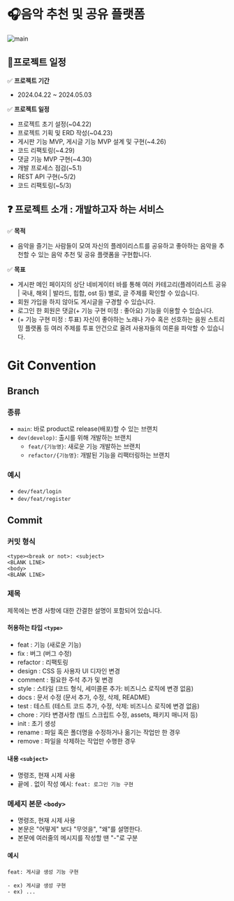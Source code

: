 # 🎧음악 추천 및 공유 플랫폼
![main](/src/main/resources/static/playlist%20web%20image_GIF.gif)

## 📆프로젝트 일정
✅ **프로젝트 기간**
- 2024.04.22 ~ 2024.05.03

✅ **프로젝트 일정**
- 프로젝트 초기 설정(~04.22)
- 프로젝트 기획 및 ERD 작성(~04.23)
- 게시판 기능 MVP, 게시글 기능 MVP 설계 및 구현(~4.26)
- 코드 리팩토링(~4.29)
- 댓글 기능 MVP 구현(~4.30)
- 개발 프로세스 점검(~5.1)
- REST API 구현(~5/2)
- 코드 리팩토링(~5/3)

## ❓ 프로젝트 소개 : 개발하고자 하는 서비스
✅ **목적**
- 음악을 즐기는 사람들이 모여 자신의 플레이리스트를 공유하고 좋아하는 음악을 추천할 수 있는 음악 추천 및 공유 플랫폼을 구현합니다.

✅ **목표**
- 게시판 메인 페이지의 상단 네비게이터 바를 통해 여러 카테고리(플레이리스트 공유 | 국내, 해외 | 발라드, 힙합, ost 등) 별로, 글 주제를 확인할 수 있습니다.
- 회원 가입을 하지 않아도 게시글을 구경할 수 있습니다.
- 로그인 한 회원은 댓글(+ 기능 구현 미정 : 좋아요) 기능을 이용할 수 있습니다.
- (+ 기능 구현 미정 : 투표) 자신이 좋아하는 노래나 가수 혹은 선호하는 음원 스트리밍 플랫폼 등 여러 주제를 투표 안건으로 올려 사용자들의 여론을 파악할 수 있습니다.

# Git Convention
## Branch
### 종류
- `main`: 바로 product로 release(배포)할 수 있는 브랜치
- `dev(develop)`: 출시를 위해 개발하는 브랜치
    - `feat/{기능명}`: 새로운 기능 개발하는 브랜치
    - `refactor/{기능명}`: 개발된 기능을 리팩터링하는 브랜치

### 예시
- `dev/feat/login`
- `dev/feat/register`

## Commit
### 커밋 형식
```
<type><break or not>: <subject>
<BLANK LINE>
<body>
<BLANK LINE>
```

### 제목
제목에는 변경 사항에 대한 간결한 설명이 포함되어 있습니다.

#### 허용하는 타입 `<type>`
- feat        : 기능 (새로운 기능)
- fix         : 버그 (버그 수정)
- refactor    : 리팩토링
- design      : CSS 등 사용자 UI 디자인 변경
- comment     : 필요한 주석 추가 및 변경
- style       : 스타일 (코드 형식, 세미콜론 추가: 비즈니스 로직에 변경 없음)
- docs        : 문서 수정 (문서 추가, 수정, 삭제, README)
- test        : 테스트 (테스트 코드 추가, 수정, 삭제: 비즈니스 로직에 변경 없음)
- chore       : 기타 변경사항 (빌드 스크립트 수정, assets, 패키지 매니저 등)
- init        : 초기 생성
- rename      : 파일 혹은 폴더명을 수정하거나 옮기는 작업만 한 경우
- remove      : 파일을 삭제하는 작업만 수행한 경우

#### 내용 `<subject>`
- 명령조, 현재 시제 사용
- 끝에 . 없이 작성
  예시: `feat: 로그인 기능 구현`

### 메세지 본문 `<body>`
- 명령조, 현재 시제 사용
- 본문은 "어떻게" 보다 "무엇을", "왜"를 설명한다.
- 본문에 여러줄의 메시지를 작성할 땐 "-"로 구분

#### 예시
```
feat: 게시글 생성 기능 구현

- ex) 게시글 생성 구현
- ex) ...
```